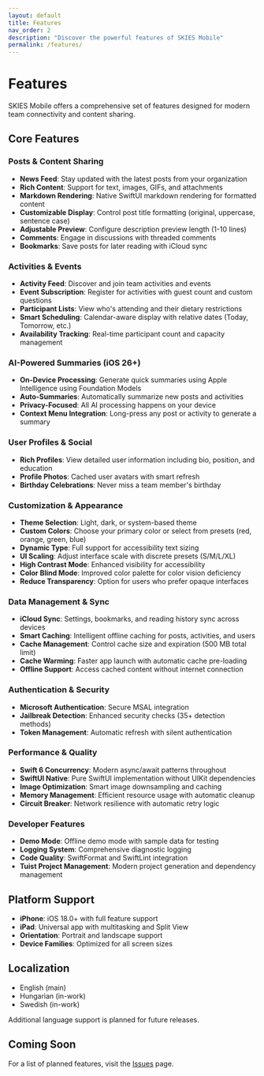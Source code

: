 ```yaml
---
layout: default
title: Features
nav_order: 2
description: "Discover the powerful features of SKIES Mobile"
permalink: /features/
---
```


# Features

SKIES Mobile offers a comprehensive set of features designed for modern team connectivity and content sharing.

## Core Features

### Posts & Content Sharing

- **News Feed**: Stay updated with the latest posts from your organization
- **Rich Content**: Support for text, images, GIFs, and attachments
- **Markdown Rendering**: Native SwiftUI markdown rendering for formatted content
- **Customizable Display**: Control post title formatting (original, uppercase, sentence case)
- **Adjustable Preview**: Configure description preview length (1-10 lines)
- **Comments**: Engage in discussions with threaded comments
- **Bookmarks**: Save posts for later reading with iCloud sync

### Activities & Events

- **Activity Feed**: Discover and join team activities and events
- **Event Subscription**: Register for activities with guest count and custom questions
- **Participant Lists**: View who's attending and their dietary restrictions
- **Smart Scheduling**: Calendar-aware display with relative dates (Today, Tomorrow, etc.)
- **Availability Tracking**: Real-time participant count and capacity management

### AI-Powered Summaries (iOS 26+)

- **On-Device Processing**: Generate quick summaries using Apple Intelligence using Foundation Models
- **Auto-Summaries**: Automatically summarize new posts and activities
- **Privacy-Focused**: All AI processing happens on your device
- **Context Menu Integration**: Long-press any post or activity to generate a summary

### User Profiles & Social

- **Rich Profiles**: View detailed user information including bio, position, and education
- **Profile Photos**: Cached user avatars with smart refresh
- **Birthday Celebrations**: Never miss a team member's birthday

### Customization & Appearance

- **Theme Selection**: Light, dark, or system-based theme
- **Custom Colors**: Choose your primary color or select from presets (red, orange, green, blue)
- **Dynamic Type**: Full support for accessibility text sizing
- **UI Scaling**: Adjust interface scale with discrete presets (S/M/L/XL)
- **High Contrast Mode**: Enhanced visibility for accessibility
- **Color Blind Mode**: Improved color palette for color vision deficiency
- **Reduce Transparency**: Option for users who prefer opaque interfaces

### Data Management & Sync

- **iCloud Sync**: Settings, bookmarks, and reading history sync across devices
- **Smart Caching**: Intelligent offline caching for posts, activities, and users
- **Cache Management**: Control cache size and expiration (500 MB total limit)
- **Cache Warming**: Faster app launch with automatic cache pre-loading
- **Offline Support**: Access cached content without internet connection

### Authentication & Security

- **Microsoft Authentication**: Secure MSAL integration
- **Jailbreak Detection**: Enhanced security checks (35+ detection methods)
- **Token Management**: Automatic refresh with silent authentication

### Performance & Quality

- **Swift 6 Concurrency**: Modern async/await patterns throughout
- **SwiftUI Native**: Pure SwiftUI implementation without UIKit dependencies
- **Image Optimization**: Smart image downsampling and caching
- **Memory Management**: Efficient resource usage with automatic cleanup
- **Circuit Breaker**: Network resilience with automatic retry logic

### Developer Features

- **Demo Mode**: Offline demo mode with sample data for testing
- **Logging System**: Comprehensive diagnostic logging
- **Code Quality**: SwiftFormat and SwiftLint integration
- **Tuist Project Management**: Modern project generation and dependency management

## Platform Support

- **iPhone**: iOS 18.0+ with full feature support
- **iPad**: Universal app with multitasking and Split View
- **Orientation**: Portrait and landscape support
- **Device Families**: Optimized for all screen sizes

## Localization

- English (main)
- Hungarian (in-work)
- Swedish (in-work)

Additional language support is planned for future releases.

## Coming Soon

For a list of planned features, visit the [Issues](/issues/) page.
